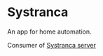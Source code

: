 # Systranca

An app for home automation.

Consumer of [Systranca server](https://github.com/esron/systranca-server)
